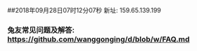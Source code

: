 ##2018年09月28日07时12分07秒 新址: 159.65.139.199
### 兔友常见问题及解答: https://github.com/wanggonging/d/blob/w/FAQ.md
